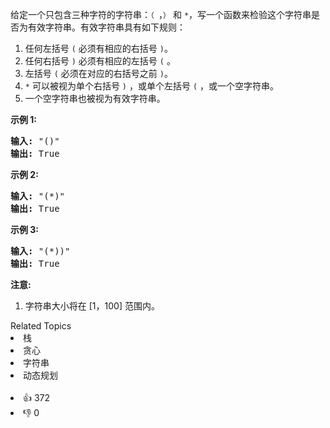 <p>给定一个只包含三种字符的字符串：<code>（&nbsp;</code>，<code>）</code>&nbsp;和 <code>*</code>，写一个函数来检验这个字符串是否为有效字符串。有效字符串具有如下规则：</p>

<ol>
	<li>任何左括号 <code>(</code>&nbsp;必须有相应的右括号 <code>)</code>。</li>
	<li>任何右括号 <code>)</code>&nbsp;必须有相应的左括号 <code>(</code>&nbsp;。</li>
	<li>左括号 <code>(</code> 必须在对应的右括号之前 <code>)</code>。</li>
	<li><code>*</code>&nbsp;可以被视为单个右括号 <code>)</code>&nbsp;，或单个左括号 <code>(</code>&nbsp;，或一个空字符串。</li>
	<li>一个空字符串也被视为有效字符串。</li>
</ol>

<p><strong>示例 1:</strong></p>

<pre>
<strong>输入:</strong> &quot;()&quot;
<strong>输出:</strong> True
</pre>

<p><strong>示例 2:</strong></p>

<pre>
<strong>输入:</strong> &quot;(*)&quot;
<strong>输出:</strong> True
</pre>

<p><strong>示例 3:</strong></p>

<pre>
<strong>输入:</strong> &quot;(*))&quot;
<strong>输出:</strong> True
</pre>

<p><strong>注意:</strong></p>

<ol>
	<li>字符串大小将在 [1，100] 范围内。</li>
</ol>
<div><div>Related Topics</div><div><li>栈</li><li>贪心</li><li>字符串</li><li>动态规划</li></div></div><br><div><li>👍 372</li><li>👎 0</li></div>